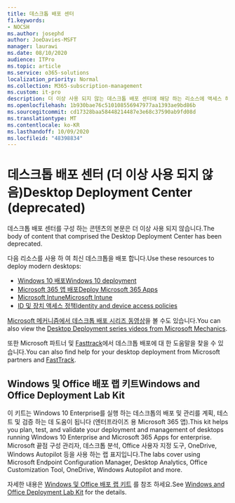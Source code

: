 ```yaml
---
title: 데스크톱 배포 센터
f1.keywords:
- NOCSH
ms.author: josephd
author: JoeDavies-MSFT
manager: laurawi
ms.date: 08/10/2020
audience: ITPro
ms.topic: article
ms.service: o365-solutions
localization_priority: Normal
ms.collection: M365-subscription-management
ms.custom: it-pro
description: 더 이상 사용 되지 않는 데스크톱 배포 센터에 해당 하는 리소스에 액세스 하는 방법
ms.openlocfilehash: 1b930bae76c510108556947977aa1393ae9bd86b
ms.sourcegitcommit: cd17328baa58448214487e3e68c37590ab9fd08d
ms.translationtype: MT
ms.contentlocale: ko-KR
ms.lasthandoff: 10/09/2020
ms.locfileid: "48398834"
---
```

# <a name="desktop-deployment-center-deprecated"></a><span data-ttu-id="94f48-103">데스크톱 배포 센터 (더 이상 사용 되지 않음)</span><span class="sxs-lookup"><span data-stu-id="94f48-103">Desktop Deployment Center (deprecated)</span></span>

<span data-ttu-id="94f48-104">데스크톱 배포 센터를 구성 하는 콘텐츠의 본문은 더 이상 사용 되지 않습니다.</span><span class="sxs-lookup"><span data-stu-id="94f48-104">The body of content that comprised the Desktop Deployment Center has been deprecated.</span></span> 

<span data-ttu-id="94f48-105">다음 리소스를 사용 하 여 최신 데스크톱을 배포 합니다.</span><span class="sxs-lookup"><span data-stu-id="94f48-105">Use these resources to deploy modern desktops:</span></span>

- [<span data-ttu-id="94f48-106">Windows 10 배포</span><span class="sxs-lookup"><span data-stu-id="94f48-106">Windows 10 deployment</span></span>](https://docs.microsoft.com/windows/deployment/)
- [<span data-ttu-id="94f48-107">Microsoft 365 앱 배포</span><span class="sxs-lookup"><span data-stu-id="94f48-107">Deploy Microsoft 365 Apps</span></span>](https://docs.microsoft.com/deployoffice/deployment-guide-microsoft-365-apps)
- [<span data-ttu-id="94f48-108">Microsoft Intune</span><span class="sxs-lookup"><span data-stu-id="94f48-108">Microsoft Intune</span></span>](https://docs.microsoft.com/mem/intune/fundamentals/planning-guide)
- [<span data-ttu-id="94f48-109">ID 및 장치 액세스 정책</span><span class="sxs-lookup"><span data-stu-id="94f48-109">Identity and device access policies</span></span>](../security/office-365-security/microsoft-365-policies-configurations.md)

<span data-ttu-id="94f48-110">[Microsoft 메커니즘에서 데스크톱 배포 시리즈 동영상](https://www.aka.ms/watchhowtoshift)을 볼 수도 있습니다.</span><span class="sxs-lookup"><span data-stu-id="94f48-110">You can also view the [Desktop Deployment series videos from Microsoft Mechanics](https://www.aka.ms/watchhowtoshift).</span></span>

<span data-ttu-id="94f48-111">또한 Microsoft 파트너 및 [Fasttrack](https://www.microsoft.com/fasttrack/microsoft-365)에서 데스크톱 배포에 대 한 도움말을 찾을 수 있습니다.</span><span class="sxs-lookup"><span data-stu-id="94f48-111">You can also find help for your desktop deployment from Microsoft partners and [FastTrack](https://www.microsoft.com/fasttrack/microsoft-365).</span></span>

## <a name="windows-and-office-deployment-lab-kit"></a><span data-ttu-id="94f48-112">Windows 및 Office 배포 랩 키트</span><span class="sxs-lookup"><span data-stu-id="94f48-112">Windows and Office Deployment Lab Kit</span></span>

<span data-ttu-id="94f48-113">이 키트는 Windows 10 Enterprise를 실행 하는 데스크톱의 배포 및 관리를 계획, 테스트 및 검증 하는 데 도움이 됩니다 (엔터프라이즈 용 Microsoft 365 앱).</span><span class="sxs-lookup"><span data-stu-id="94f48-113">This kit helps you plan, test, and validate your deployment and management of desktops running Windows 10 Enterprise and Microsoft 365 Apps for enterprise.</span></span> <span data-ttu-id="94f48-114">Microsoft 끝점 구성 관리자, 데스크톱 분석, Office 사용자 지정 도구, OneDrive, Windows Autopilot 등을 사용 하는 랩 표지입니다.</span><span class="sxs-lookup"><span data-stu-id="94f48-114">The labs cover using Microsoft Endpoint Configuration Manager, Desktop Analytics, Office Customization Tool, OneDrive, Windows Autopilot and more.</span></span>

<span data-ttu-id="94f48-115">자세한 내용은 [Windows 및 Office 배포 랩 키트](modern-desktop-deployment-and-management-lab.md) 를 참조 하세요.</span><span class="sxs-lookup"><span data-stu-id="94f48-115">See [Windows and Office Deployment Lab Kit](modern-desktop-deployment-and-management-lab.md) for the details.</span></span>

